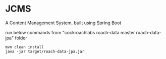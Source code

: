 # JCMS
A Content Management System, built using Spring Boot



run below commands from "cockroachlabs roach-data master roach-data-jpa" folder

```
mvn clean install
java -jar target/roach-data-jpa.jar
```